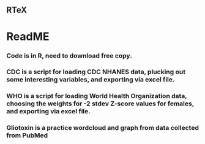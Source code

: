 ## RTeX
# ReadME
### Code is in R, need to download free copy.
### CDC is a script for loading CDC NHANES data, plucking out some interesting variables, and exporting via excel file.
### WHO is a script for loading World Health Organization data, choosing the weights for -2 stdev Z-score values for females, and exporting via excel file.
### Gliotoxin is a practice wordcloud and graph from data collected from PubMed

